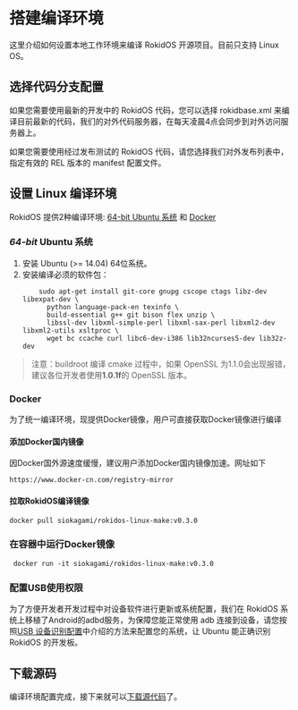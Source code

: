 # 搭建编译环境

这里介绍如何设置本地工作环境来编译 RokidOS 开源项目。目前只支持 Linux OS。

## 选择代码分支配置

如果您需要使用最新的开发中的 RokidOS 代码，您可以选择 rokidbase.xml 来编译目前最新的代码，我们的对外代码服务器，在每天凌晨4点会同步到对外访问服务器上。

如果您需要使用经过发布测试的 RokidOS 代码，请您选择我们对外发布列表中，指定有效的 REL 版本的 manifest 配置文件。 

## 设置 Linux 编译环境

RokidOS 提供2种编译环境: [64-bit Ubuntu 系统](#build-with-ubuntu64) 和 [Docker](#build-with-docker)</a>

### <a id="build-with-ubuntu64">*64-bit* Ubuntu 系统</a>

1. 安装 Ubuntu (>= 14.04) 64位系统。
2. 安装编译必须的软件包：
	```
        sudo apt-get install git-core gnupg cscope ctags libz-dev libexpat-dev \
          python language-pack-en texinfo \
          build-essential g++ git bison flex unzip \
          libssl-dev libxml-simple-perl libxml-sax-perl libxml2-dev libxml2-utils xsltproc \
          wget bc ccache curl libc6-dev-i386 lib32ncurses5-dev lib32z-dev
	```


>注意：buildroot 编译 cmake 过程中，如果 OpenSSL 为1.1.0会出现报错，建议各位开发者使用**1.0.1f**的 OpenSSL 版本。

### <a id="build-with-docker">Docker</a>

为了统一编译环境，现提供Docker镜像，用户可直接获取Docker镜像进行编译

#### 添加Docker国内镜像

因Docker国外源速度缓慢，建议用户添加Docker国内镜像加速。网址如下
```
https://www.docker-cn.com/registry-mirror
```



#### 拉取RokidOS编译镜像

```
docker pull siokagami/rokidos-linux-make:v0.3.0
```

### 在容器中运行Docker镜像

```
 docker run -it siokagami/rokidos-linux-make:v0.3.0
```



### 配置USB使用权限

为了方便开发者开发过程中对设备软件进行更新或系统配置，我们在 RokidOS 系统上移植了Android的adbd服务，为保障您能正常使用 adb 连接到设备，请您按照[USB 设备识别配置](http://snowdream.github.io/51-android/)中介绍的方法来配置您的系统，让 Ubuntu 能正确识别RokidOS 的开发板。

## 下载源码
编译环境配置完成，接下来就可以[下载源代码](downloading_codes.md)了。

